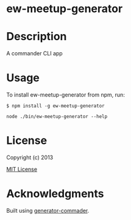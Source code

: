 ew-meetup-generator
=============

# Description

A commander CLI app

# Usage

To install ew-meetup-generator from npm, run:

```
$ npm install -g ew-meetup-generator
```

```node ./bin/ew-meetup-generator --help```

# License

Copyright (c) 2013 

[MIT License](http://en.wikipedia.org/wiki/MIT_License)

# Acknowledgments

Built using [generator-commader](https://github.com/Hypercubed/generator-commander).
